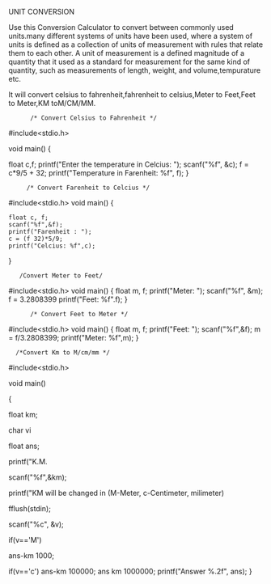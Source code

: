 UNIT CONVERSION

Use this Conversion Calculator to convert between commonly used units.many different systems of units have been used,
where a system of units is defined as a collection of units of measurement with rules that relate them to each other. 
A unit of measurement is a defined magnitude of a quantity that it used as a standard for measurement for the same kind of quantity, 
such as measurements of length, weight, and volume,tempurature etc.

It will convert celsius to fahrenheit,fahrenheit to celsius,Meter to Feet,Feet to Meter,KM toM/CM/MM.

          
          
          /* Convert Celsius to Fahrenheit */


#include<stdio.h>

void main()
{

   float c,f;
   printf("Enter the temperature in Celcius: ");
   scanf("%f", &c);
   f = c*9/5 + 32;
   printf("Temperature in Farenheit: %f", f);
}


         /* Convert Farenheit to Celcius */
          

#include<stdio.h>
void main()
{

    float c, f;
    scanf("%f",&f);
    printf("Farenheit : "); 
    c = (f 32)*5/9; 
    printf("Celcius: %f",c);
}


       /Convert Meter to Feet/

#include<stdio.h>
void main()
{
  float m, f;
  printf("Meter: ");
  scanf("%f", &m);
  f = 3.2808399
  printf("Feet: %f".f);
}

          /* Convert Feet to Meter */

#include<stdio.h>
void main()
{
  float m, f;
  printf("Feet: "); 
  scanf("%f",&f); 
  m = f/3.2808399; 
  printf("Meter: %f",m);
}
      
      /*Convert Km to M/cm/mm */
      
 #include<stdio.h>

void main()

{

  float km;
  
  char vi
  
  float ans;
  
  printf("K.M.
  
  scanf("%f",&km);
  
  printf("KM will be changed in (M-Meter, c-Centimeter, milimeter)
  
  fflush(stdin); 
  
  scanf("%c", &v);
  
  if(v=='M') 
  
  
 ans-km 1000; 
 
 if(v=='c')
 ans-km 100000; 
 ans km 1000000;
 printf("Answer %.2f", ans);
}
